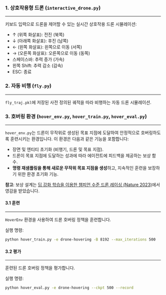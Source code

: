 ### 1. 상호작용형 드론 (`interactive_drone.py`)
---
키보드 입력으로 드론을 제어할 수 있는 실시간 상호작용 드론 시뮬레이션:

- ↑ (위쪽 화살표): 전진 (북쪽)
- ↓ (아래쪽 화살표): 후진 (남쪽)
- ← (왼쪽 화살표): 왼쪽으로 이동 (서쪽)
- → (오른쪽 화살표): 오른쪽으로 이동 (동쪽)
- 스페이스바: 추력 증가 (가속)
- 왼쪽 Shift: 추력 감소 (감속)
- ESC: 종료


### 2. 자동 비행 (`fly.py`)
---
`fly_traj.pkl`에 저장된 사전 정의된 궤적을 따라 비행하는 자동 드론 시뮬레이션.


### 3. 호버링 환경 (`hover_env.py`, `hover_train.py`, `hover_eval.py`)
---
`hover_env.py`는 드론이 무작위로 생성된 목표 지점에 도달하여 안정적으로 호버링하도록 훈련시키는 환경입니다. 이 환경은 다음과 같은 기능을 포함합니다:

- 장면 및 엔티티 초기화 (비행기, 드론 및 목표 지점).
- 드론이 목표 지점에 도달하는 성과에 따라 에이전트에 피드백을 제공하는 보상 함수.
- **명령 재샘플링을 통해 새로운 무작위 목표 지점을 생성**하고, 지속적인 훈련을 보장하기 위한 환경 초기화 기능.

**참고**: 보상 설계는 [딥 강화 학습을 이용한 챔피언 수준 드론 레이싱 (Nature 2023)](https://www.nature.com/articles/s41586-023-06419-4.pdf)에서 영감을 받았습니다.


#### 3.1 훈련
---
`HoverEnv` 환경을 사용하여 드론 호버링 정책을 훈련합니다.

실행 명령:

```bash
python hover_train.py -e drone-hovering -B 8192 --max_iterations 500
```

#### 3.2 평가
---
훈련된 드론 호버링 정책을 평가합니다.

실행 명령:

```bash
python hover_eval.py -e drone-hovering --ckpt 500 --record
```

